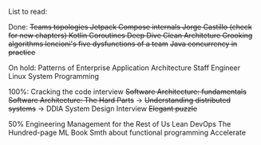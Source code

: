 List to read:

Done:
~~Teams topologies
Jetpack Compose internals Jorge Castillo (check for new chapters)
Kotlin Coroutines Deep Dive
Clean Architeture
Grooking algorithms
lencioni's five dysfunctions of a team~~
~~Java concurrency in practice~~

On hold:
Patterns of Enterprise Application Architecture
Staff Engineer
Linux System Programming

100%:
Cracking the code interview
~~Software Architecture: fundamentals~~ ~~Software Architecture: The Hard Parts~~ -> ~~Understanding distributed
systems~~ -> DDIA
System Design Interview
~~Elegant puzzle~~

50%
Engineering Management for the Rest of Us
Lean DevOps
The Hundred-page ML Book
Smth about functional programming
Accelerate
